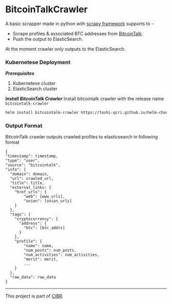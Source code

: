 # BitcoinTalkCrawler

A basic scrapper made in python with [scrapy framework](https://scrapy.org/) supports to -
* Scrape profiles & associated BTC addresses from [BitcoinTalk](https://bitcointalk.org/).
* Push the output to ElasticSearch.

At the moment crawler only outputs to the ElasticSearch.
### Kubernetese Deployment
***Prerequisites***
1. Kubernetese cluster
2. ElasticSearch cluster

***Install BitcoinTalk Crawler***
Install bitcointalk crawler with the release name ```bitcointalk-crawler```
```sh
helm install bitcointalk-crawler https://toshi-qcri.github.io/helm-charts-test/bitcointalk-crawler-0.0.0.tgz
```
### Output Format
BitcoinTalk crawler outputs crawled profiles to elasticsearch in following format
```
{
"timestamp": timestamp,
"type": "user",
"source": "bitcointalk",
"info": {
  "domain": domain,
  "url": crawled_url,
  "title": title,
  "external_links: {
    "href_urls": {
        "web": [www_urls],
        "onion": [onion_urls]
    }
  },
  "tags": {
    "cryptocurrency": {
      "address": {
        "btc": [btc_addrs]
      }
    },
    "profile": {
        "name": name,
        "num_posts": num_posts,
        "num_activities": num_activities,
        "merit": merit,
        ...
    }
  },
  "raw_data": raw_data
}
```
---

This project is part of [CIBR](https://github.com/qcri/cibr).
